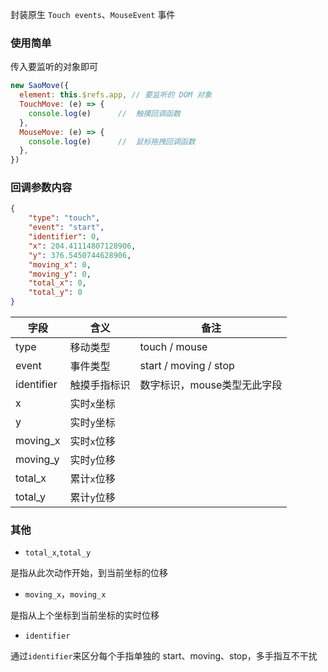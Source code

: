 封装原生 `Touch events`、`MouseEvent` 事件

### 使用简单
传入要监听的对象即可

```javascript
new SaoMove({
  element: this.$refs.app, // 要监听的 DOM 对象
  TouchMove: (e) => {
    console.log(e)      //  触摸回调函数
  },
  MouseMove: (e) => {
    console.log(e)      //  鼠标拖拽回调函数
  },
})
```
### 回调参数内容
```json
{
    "type": "touch",
    "event": "start",
    "identifier": 0,
    "x": 204.41114807128906,
    "y": 376.5450744628906,
    "moving_x": 0,
    "moving_y": 0,
    "total_x": 0,
    "total_y": 0
}
```

| 字段         | 含义      | 备注                    |
|------------|---------|-----------------------|
| type       | 移动类型    | touch / mouse         |   
| event      | 事件类型    | start / moving / stop |
| identifier | 触摸手指标识  | 数字标识，mouse类型无此字段      |
| x          | 实时`x`坐标 |                       |
| y          | 实时`y`坐标 |                       |
| moving_x   | 实时`x`位移 |                       |
| moving_y   | 实时`y`位移 |                       |
| total_x    | 累计`x`位移 |                       |
| total_y    | 累计`y`位移 |                       |

### 其他
* `total_x`,`total_y`

是指从此次动作开始，到当前坐标的位移
* `moving_x`，`moving_x`

是指从上个坐标到当前坐标的实时位移
* `identifier`

通过`identifier`来区分每个手指单独的 start、moving、stop，多手指互不干扰
